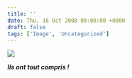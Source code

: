 ```yaml
---
title: ''
date: Thu, 16 Oct 2008 09:00:00 +0000
draft: false
tags: ['Image', 'Uncategorized']
---
```


![](https://madd0.files.wordpress.com/2008/10/rcxxgaq0nf4phdu07iip6ebbo1_1280.jpg)

**_Ils ont tout compris !_**